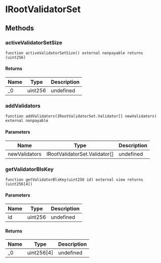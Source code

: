 # IRootValidatorSet









## Methods

### activeValidatorSetSize

```solidity
function activeValidatorSetSize() external nonpayable returns (uint256)
```






#### Returns

| Name | Type | Description |
|---|---|---|
| _0 | uint256 | undefined |

### addValidators

```solidity
function addValidators(IRootValidatorSet.Validator[] newValidators) external nonpayable
```





#### Parameters

| Name | Type | Description |
|---|---|---|
| newValidators | IRootValidatorSet.Validator[] | undefined |

### getValidatorBlsKey

```solidity
function getValidatorBlsKey(uint256 id) external view returns (uint256[4])
```





#### Parameters

| Name | Type | Description |
|---|---|---|
| id | uint256 | undefined |

#### Returns

| Name | Type | Description |
|---|---|---|
| _0 | uint256[4] | undefined |




